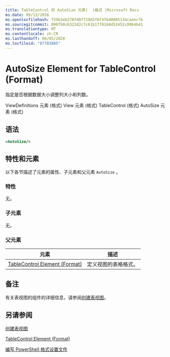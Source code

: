 ```yaml
---
title: TableControl 的 AutoSize 元素)  (格式 |Microsoft Docs
ms.date: 09/13/2016
ms.openlocfilehash: f29b3eb278fd9ff29d2f6f4fbd000513dcaeec7b
ms.sourcegitcommit: 0907b8c6322d2c7c61b17f8168d53452c8964b41
ms.translationtype: MT
ms.contentlocale: zh-CN
ms.lasthandoff: 08/05/2020
ms.locfileid: "87783885"
---
```

# <a name="autosize-element-for-tablecontrol-format"></a>AutoSize Element for TableControl (Format)

指定是否根据数据大小调整列大小和列数。

ViewDefinitions 元素 (格式) View 元素 (格式) TableControl (格式) AutoSize 元素 (格式) 

## <a name="syntax"></a>语法

```xml
<AutoSize/>
```

## <a name="attributes-and-elements"></a>特性和元素

以下各节描述了元素的属性、子元素和父元素 `AutoSize` 。

### <a name="attributes"></a>特性

无。

### <a name="child-elements"></a>子元素

无。

### <a name="parent-elements"></a>父元素

|元素|描述|
|-------------|-----------------|
|[TableControl Element (Format)](./tablecontrol-element-format.md)|定义视图的表格格式。|

## <a name="remarks"></a>备注

有关表视图的组件的详细信息，请参阅[创建表视图](./creating-a-table-view.md)。

## <a name="see-also"></a>另请参阅

[创建表视图](./creating-a-table-view.md)

[TableControl Element (Format)](./tablecontrol-element-format.md)

[编写 PowerShell 格式设置文件](./writing-a-powershell-formatting-file.md)
